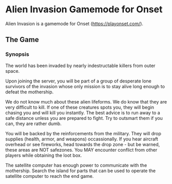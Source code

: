 # Alien Invasion Gamemode for Onset

Alien Invasion is a gamemode for Onset (https://playonset.com/).

## The Game

### Synopsis
The world has been invaded by nearly indestructable killers from outer space.

Upon joining the server, you will be part of a group of desperate lone survivors of the invasion whose only mission is to stay alive long enough to defeat the mothership.

We do not know much about these alien lifeforms.  We do know that they are very difficult to kill. If one of these creatures spots you, they will begin chasing you and will kill you instantly.  The best advice is to run away to a safe distance unless you are prepared to fight.  Try to outsmart them if you can, they are rather dumb.

You will be backed by the reinforcements from the military.  They will drop supplies (health, armor, and weapons) occassionally.  If you hear aircraft overhead or see fireworks, head towards the drop zone - but be warned, these areas are NOT safezones.  You MAY encounter conflict from other players while obtaining the loot box.  

The satellite computer has enough power to communicate with the mothership. Search the island for parts that can be used to operate the satellite computer to reach
the end game.
